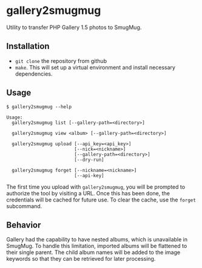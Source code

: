# gallery2smugmug

Utility to transfer PHP Gallery 1.5 photos to SmugMug.

## Installation

* `git clone` the repository from github
* `make`.  This will set up a virtual environment and install necessary
  dependencies.

## Usage

```shell
$ gallery2smugmug --help

Usage:
  gallery2smugmug list [--gallery-path=<directory>]

  gallery2smugmug view <album> [--gallery-path=<directory>]

  gallery2smugmug upload [--api_key=<api_key>]
                         [--nick=<nickname>]
                         [--gallery-path=<directory>]
                         [--dry-run]

  gallery2smugmug forget [--nickname=<nickname>]
                         [--api-key]
```

The first time you upload with `gallery2smugmug`, you will be prompted to
authorize the tool by visiting a URL.  Once this has been done, the credentials
will be cached for future use.  To clear the cache, use the `forget` subcommand.

## Behavior

Gallery had the capability to have nested albums, which is unavailable in
SmugMug.  To handle this limitation, imported albums will be flattened to their
single parent.  The child album names will be added to the image keywords so
that they can be retrieved for later processing.
